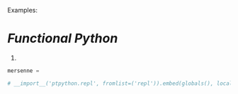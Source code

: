 Examples:

# _Functional Python_

1.

```python
mersenne =
```

```python
# __import__('ptpython.repl', fromlist=('repl')).embed(globals(), locals(), vi_mode=False, history_filename=None)
```
